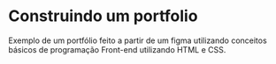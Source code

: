 <h1>Construindo um portfolio</h1>
<p>Exemplo de um portfólio feito a partir de um figma utilizando conceitos básicos de programação Front-end utilizando HTML e CSS.</p>
